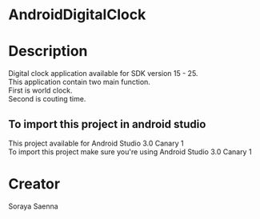 # AndroidDigitalClock
# Description
Digital clock application available for SDK version 15 - 25. <br />
This application contain two main function.<br />
First is world clock.<br />
Second is couting time.<br />
## To import this project in android studio
This project available for Android Studio 3.0 Canary 1 <br />
To import this project make sure you're using Android Studio 3.0 Canary 1

# Creator
Soraya Saenna
